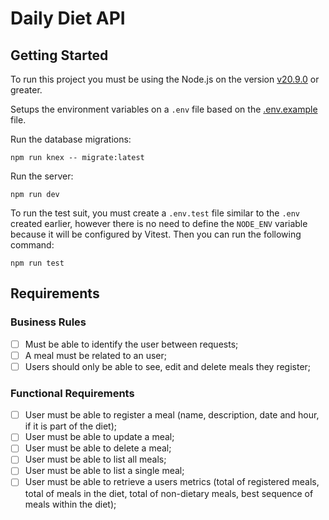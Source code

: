 # Daily Diet API

## Getting Started

To run this project you must be using the Node.js on the version [v20.9.0](https://nodejs.org/dist/v20.9.0/) or greater.

Setups the environment variables on a `.env` file based on the [.env.example](.env.example) file.

Run the database migrations:

```shell
npm run knex -- migrate:latest
```

Run the server:

```shell
npm run dev
```

To run the test suit, you must create a `.env.test` file similar to the `.env` created earlier, however there is no need to define the `NODE_ENV` variable because it will be configured by Vitest. Then you can run the following command:

```shell
npm run test
```

## Requirements

### Business Rules

- [ ] Must be able to identify the user between requests;
- [ ] A meal must be related to an user;
- [ ] Users should only be able to see, edit and delete meals they register;

### Functional Requirements

- [ ] User must be able to register a meal (name, description, date and hour, if it is part of the diet);
- [ ] User must be able to update a meal;
- [ ] User must be able to delete a meal;
- [ ] User must be able to list all meals;
- [ ] User must be able to list a single meal;
- [ ] User must be able to retrieve a users metrics (total of registered meals, total of meals in the diet, total of non-dietary meals, best sequence of meals within the diet);
